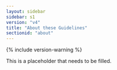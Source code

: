 ```yaml
---
layout: sidebar
sidebar: s1
version: "v4"
title: "About these Guidelines"
sectionid: "about"
---
```


{% include version-warning %}

This is a placeholder that needs to be filled.
